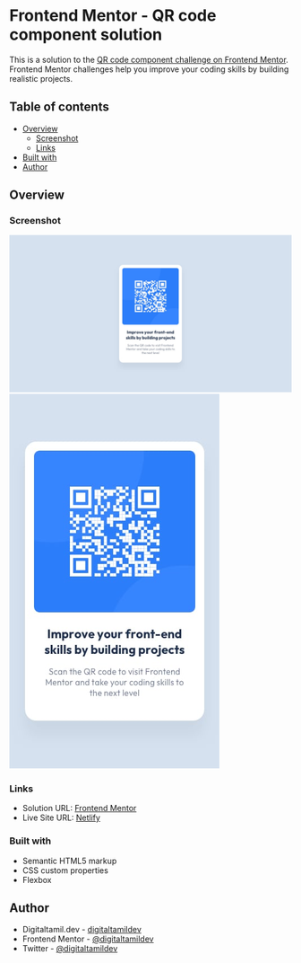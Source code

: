 # Frontend Mentor - QR code component solution

This is a solution to the [QR code component challenge on Frontend Mentor](https://www.frontendmentor.io/challenges/qr-code-component-iux_sIO_H). Frontend Mentor challenges help you improve your coding skills by building realistic projects.

## Table of contents

- [Overview](#overview)
  - [Screenshot](#screenshot)
  - [Links](#links)
- [Built with](#built-with)
- [Author](#author)

## Overview

### Screenshot

![Desktop](./images/desktop-design.jpg)
![Mobile](./images/mobile-design.jpg)

### Links

- Solution URL: [Frontend Mentor](https://www.frontendmentor.io/solutions/qr-code-component-pqdrRO_oT_)
- Live Site URL: [Netlify](https://digitaltamildev.netlify.app)

### Built with

- Semantic HTML5 markup
- CSS custom properties
- Flexbox

## Author

- Digitaltamil.dev - [digitaltamildev](https://digitaltamil.dev)
- Frontend Mentor - [@digitaltamildev](https://www.frontendmentor.io/profile/digitaltamildev)
- Twitter - [@digitaltamildev](https://www.twitter.com/digitaltamildev)

